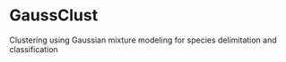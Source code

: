 # GaussClust
Clustering using Gaussian mixture modeling for species delimitation and classification
